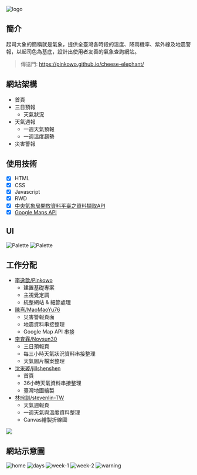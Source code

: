 ![logo](https://github.com/Pinkowo/cheese-elephant/blob/main/intro/logo2.png)
## 簡介
起司大象的簡稱就是氣象，提供全臺灣各時段的溫度、降雨機率、紫外線及地震警報，以起司色為基底，設計出使用者友善的氣象查詢網站。
> 傳送門: <https://pinkowo.github.io/cheese-elephant/>
## 網站架構
* 首頁
* 三日預報
  * 天氣狀況
* 天氣週報
  * 一週天氣預報
  * 一週溫度趨勢
* 災害警報
## 使用技術
- [x] HTML
- [x] CSS
- [x] Javascript
- [x] RWD
- [x] [中央氣象局開放資料平臺之資料擷取API](https://opendata.cwb.gov.tw/dist/opendata-swagger.html#/)
- [x] [Google Maps API](https://developers.google.com/maps/)
## UI
![Palette](https://github.com/Pinkowo/cheese-elephant/blob/main/intro/Color%20Hunt%20Palette%20d7e9b9fffbacffd495faab78.png)
![Palette](https://github.com/Pinkowo/cheese-elephant/blob/main/intro/Color%20Hunt%20Palette%20fdeedcffd8a9f1a661e38b29.png)
## 工作分配
* [李逸歆/Pinkowo](https://github.com/Pinkowo)
  * 建置基礎專案
  * 主視覺定調
  * 統整網站 & 細節處理
* [陳熹/MaoMaoYu76](https://github.com/MaoMaoYu76)
  * 災害警報頁面
  * 地震資料串接整理
  * Google Map API 串接
* [李育霖/Novsun30](https://github.com/Novsun30)
  * 三日預報頁
  * 每三小時天氣狀況資料串接整理
  * 天氣圖片檔案整理
* [沈采璇/jillshenshen](https://github.com/jillshenshen)
  * 首頁
  * 36小時天氣資料串接整理
  * 臺灣地圖繪製
* [林琮訓/stevenlin-TW](https://github.com/stevenlin-TW)
  * 天氣週報頁
  * 一週天氣與溫度資料整理
  * Canvas繪製折線圖
<a href="https://github.com/Pinkowo/cheese-elephant/graphs/contributors">
  <img src="https://contrib.rocks/image?repo=Pinkowo/cheese-elephant" />
</a>

## 網站示意圖

![home](https://github.com/Pinkowo/cheese-elephant/blob/main/intro/home.png)
![days](https://github.com/Pinkowo/cheese-elephant/blob/main/intro/days.png)
![week-1](https://github.com/Pinkowo/cheese-elephant/blob/main/intro/week-1.png)
![week-2](https://github.com/Pinkowo/cheese-elephant/blob/main/intro/week-2.png)
![warning](https://github.com/Pinkowo/cheese-elephant/blob/main/intro/warning.png)
